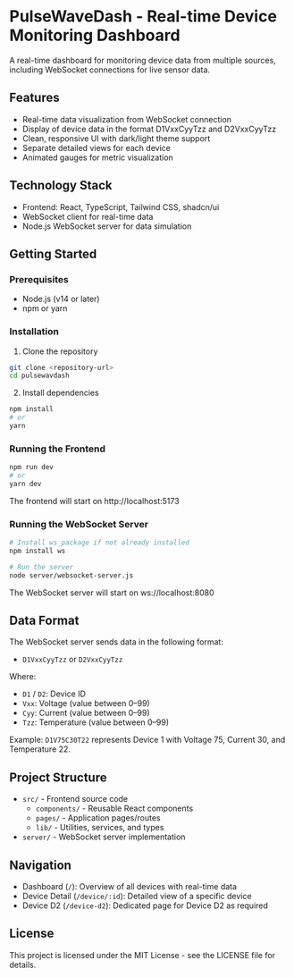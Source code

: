 
# PulseWaveDash - Real-time Device Monitoring Dashboard

A real-time dashboard for monitoring device data from multiple sources, including WebSocket connections for live sensor data.

## Features

- Real-time data visualization from WebSocket connection
- Display of device data in the format D1VxxCyyTzz and D2VxxCyyTzz
- Clean, responsive UI with dark/light theme support
- Separate detailed views for each device
- Animated gauges for metric visualization

## Technology Stack

- Frontend: React, TypeScript, Tailwind CSS, shadcn/ui
- WebSocket client for real-time data
- Node.js WebSocket server for data simulation

## Getting Started

### Prerequisites

- Node.js (v14 or later)
- npm or yarn

### Installation

1. Clone the repository
```bash
git clone <repository-url>
cd pulsewavdash
```

2. Install dependencies
```bash
npm install
# or
yarn
```

### Running the Frontend

```bash
npm run dev
# or
yarn dev
```

The frontend will start on http://localhost:5173

### Running the WebSocket Server

```bash
# Install ws package if not already installed
npm install ws

# Run the server
node server/websocket-server.js
```

The WebSocket server will start on ws://localhost:8080

## Data Format

The WebSocket server sends data in the following format:

- `D1VxxCyyTzz` or `D2VxxCyyTzz`

Where:
- `D1` / `D2`: Device ID
- `Vxx`: Voltage (value between 0–99)
- `Cyy`: Current (value between 0–99)
- `Tzz`: Temperature (value between 0–99)

Example: `D1V75C30T22` represents Device 1 with Voltage 75, Current 30, and Temperature 22.

## Project Structure

- `src/` - Frontend source code
  - `components/` - Reusable React components
  - `pages/` - Application pages/routes
  - `lib/` - Utilities, services, and types
- `server/` - WebSocket server implementation

## Navigation

- Dashboard (`/`): Overview of all devices with real-time data
- Device Detail (`/device/:id`): Detailed view of a specific device
- Device D2 (`/device-d2`): Dedicated page for Device D2 as required

## License

This project is licensed under the MIT License - see the LICENSE file for details.
